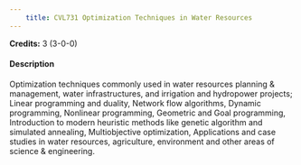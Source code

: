 ```yaml
---
    title: CVL731 Optimization Techniques in Water Resources
---
```

**Credits:** 3 (3-0-0)



#### Description 
Optimization techniques commonly used in water resources planning & management, water infrastructures, and irrigation and hydropower projects; Linear programming and duality, Network flow algorithms, Dynamic programming, Nonlinear programming, Geometric and Goal programming, Introduction to modern heuristic methods like genetic algorithm and simulated annealing, Multiobjective optimization, Applications and case studies in water resources, agriculture, environment and other areas of science & engineering.